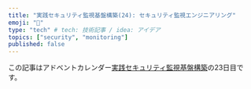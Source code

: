 ```yaml
---
title: "実践セキュリティ監視基盤構築(24): セキュリティ監視エンジニアリング"
emoji: "🔎"
type: "tech" # tech: 技術記事 / idea: アイデア
topics: ["security", "monitoring"]
published: false
---
```


この記事はアドベントカレンダー[実践セキュリティ監視基盤構築](https://adventar.org/calendars/9986)の23日目です。
